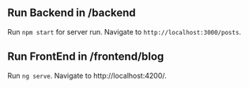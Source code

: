 ## Run Backend in /backend
Run `npm start` for server run. Navigate to `http://localhost:3000/posts`.


## Run FrontEnd in /frontend/blog

Run `ng serve`. Navigate to http://localhost:4200/. 

